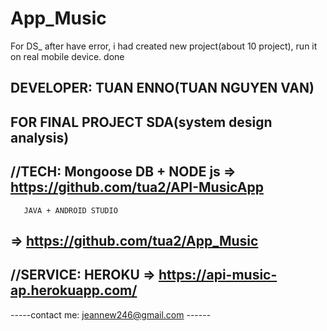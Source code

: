 # App_Music
For DS_ after have error, i had created new project(about 10 project), run it on real mobile device. done

DEVELOPER: TUAN ENNO(TUAN NGUYEN VAN)
------------------------------------------------------------
FOR FINAL PROJECT SDA(system design analysis)
------------------------------------------------------------
//TECH:
       Mongoose DB + NODE js
=> https://github.com/tua2/API-MusicApp
------------------------------------------------------------
       JAVA + ANDROID STUDIO
=> https://github.com/tua2/App_Music
------------------------------------------------------------
//SERVICE:
       HEROKU
=> https://api-music-ap.herokuapp.com/
------------------------------------------------------------

-----contact me: jeannew246@gmail.com ------
